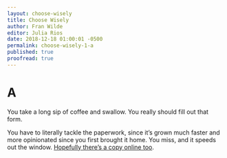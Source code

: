 ```yaml
---
layout: choose-wisely
title: Choose Wisely
author: Fran Wilde
editor: Julia Rios
date: 2018-12-18 01:00:01 -0500
permalink: choose-wisely-1-a
published: true
proofread: true
---
```



# A

You take a long sip of coffee and swallow. You really should fill out that form.

You have to literally tackle the paperwork, since it’s grown much faster and more opinionated since you first brought it home. You miss, and it speeds out the window. [Hopefully there’s a copy online too](/choose-wisely-1-b).
